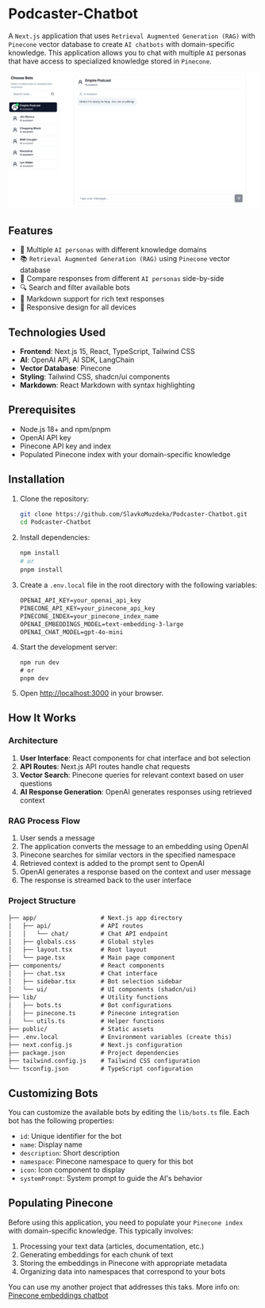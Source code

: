 # Podcaster-Chatbot

A `Next.js` application that uses `Retrieval Augmented Generation (RAG)` with `Pinecone` vector database to create `AI chatbots` with domain-specific knowledge. This application allows you to chat with multiple `AI` personas that have access to specialized knowledge stored in `Pinecone`.

![Pinecone RAG Chatbot](/public/chatbot_app.png?height=400&width=800)

## Features

- 🤖 Multiple `AI personas` with different knowledge domains
- 📚 `Retrieval Augmented Generation (RAG)` using `Pinecone` vector database
- 🔄 Compare responses from different `AI personas` side-by-side
- 🔍 Search and filter available bots
- 💬 Markdown support for rich text responses
- 📱 Responsive design for all devices

## Technologies Used

- **Frontend**: Next.js 15, React, TypeScript, Tailwind CSS
- **AI**: OpenAI API, AI SDK, LangChain
- **Vector Database**: Pinecone
- **Styling**: Tailwind CSS, shadcn/ui components
- **Markdown**: React Markdown with syntax highlighting

## Prerequisites

- Node.js 18+ and npm/pnpm
- OpenAI API key
- Pinecone API key and index
- Populated Pinecone index with your domain-specific knowledge

## Installation

1. Clone the repository:

    ```bash
    git clone https://github.com/SlavkoMuzdeka/Podcaster-Chatbot.git
    cd Podcaster-Chatbot
    ```

2. Install dependencies:

    ```bash
    npm install
    # or
    pnpm install
    ```

3. Create a `.env.local` file in the root directory with the following variables:
    
    ```
    OPENAI_API_KEY=your_openai_api_key
    PINECONE_API_KEY=your_pinecone_api_key
    PINECONE_INDEX=your_pinecone_index_name
    OPENAI_EMBEDDINGS_MODEL=text-embedding-3-large
    OPENAI_CHAT_MODEL=gpt-4o-mini
    ```

4. Start the development server:

    ```
    npm run dev
    # or
    pnpm dev
    ```

5. Open [http://localhost:3000](http://localhost:3000) in your browser.

## How It Works

### Architecture

1. **User Interface**: React components for chat interface and bot selection
2. **API Routes**: Next.js API routes handle chat requests
3. **Vector Search**: Pinecone queries for relevant context based on user questions
4. **AI Response Generation**: OpenAI generates responses using retrieved context


### RAG Process Flow

1. User sends a message
2. The application converts the message to an embedding using OpenAI
3. Pinecone searches for similar vectors in the specified namespace
4. Retrieved context is added to the prompt sent to OpenAI
5. OpenAI generates a response based on the context and user message
6. The response is streamed back to the user interface

### Project Structure

```
├── app/                  # Next.js app directory
│   ├── api/              # API routes
│   │   └── chat/         # Chat API endpoint
│   ├── globals.css       # Global styles
│   ├── layout.tsx        # Root layout
│   └── page.tsx          # Main page component
├── components/           # React components
│   ├── chat.tsx          # Chat interface
│   ├── sidebar.tsx       # Bot selection sidebar
│   └── ui/               # UI components (shadcn/ui)
├── lib/                  # Utility functions
│   ├── bots.ts           # Bot configurations
│   ├── pinecone.ts       # Pinecone integration
│   └── utils.ts          # Helper functions
├── public/               # Static assets
├── .env.local            # Environment variables (create this)
├── next.config.js        # Next.js configuration
├── package.json          # Project dependencies
├── tailwind.config.js    # Tailwind CSS configuration
└── tsconfig.json         # TypeScript configuration
```

## Customizing Bots

You can customize the available bots by editing the `lib/bots.ts` file. Each bot has the following properties:

- `id`: Unique identifier for the bot
- `name`: Display name
- `description`: Short description
- `namespace`: Pinecone namespace to query for this bot
- `icon`: Icon component to display
- `systemPrompt`: System prompt to guide the AI's behavior

## Populating Pinecone

Before using this application, you need to populate your `Pinecone index` with domain-specific knowledge. This typically involves:

1. Processing your text data (articles, documentation, etc.)
2. Generating embeddings for each chunk of text
3. Storing the embeddings in Pinecone with appropriate metadata
4. Organizing data into namespaces that correspond to your bots


You can use my another project that addresses this taks. More info on: [Pinecone embeddings chatbot](https://github.com/SlavkoMuzdeka/Pinecone-embeddings-chatbot)